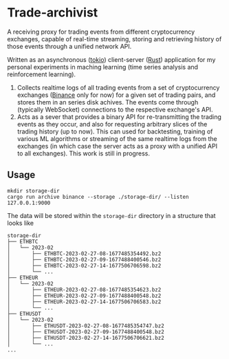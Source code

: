 # Trade-archivist

A receiving proxy for trading events from different cryptocurrency exchanges,
capable of real-time streaming, storing and retrieving history of those events 
through a unified network API.

Written as an asynchronous ([tokio](https://tokio.rs/)) client-server 
([Rust](https://www.rust-lang.org/)) application for my personal experiments 
in maching learning (time series analysis and reinforcement learning).

1. Collects realtime logs of all trading events from a set of cryptocurrency
   exchanges ([Binance](https://www.binance.com/en) only for now) for a given 
   set of trading pairs, and stores them in an series disk achives.
   The events come through (typically WebSocket) connections to the respective
   exchange's API.
2. Acts as a sever that provides a binary API for re-transmitting the trading 
   events as they occur, and also for requesting arbitrary slices 
   of the trading history (up to now). This can used for backtesting,
   training of various ML algorithms or streaming of the same realtime logs
   from the exchanges (in which case the server acts as a proxy with
   a unified API to all exchanges).
   This work is still in progress.


## Usage

``` shell
mkdir storage-dir
cargo run archive binance --storage ./storage-dir/ --listen 127.0.0.1:9000
```
The data will be stored within the `storage-dir` directory in a structure
that looks like

``` 
storage-dir
├── ETHBTC
│   └── 2023-02
│       ├── ETHBTC-2023-02-27-08-1677485354492.bz2
│       ├── ETHBTC-2023-02-27-09-1677488400546.bz2
│       ├── ETHBTC-2023-02-27-14-1677506706598.bz2
│       └── ...
├── ETHEUR
│   └── 2023-02
│       ├── ETHEUR-2023-02-27-08-1677485354623.bz2
│       ├── ETHEUR-2023-02-27-09-1677488400548.bz2
│       ├── ETHEUR-2023-02-27-14-1677506706583.bz2
│       └── ...
├── ETHUSDT
│   └── 2023-02
│       ├── ETHUSDT-2023-02-27-08-1677485354747.bz2
│       ├── ETHUSDT-2023-02-27-09-1677488400548.bz2
│       ├── ETHUSDT-2023-02-27-14-1677506706621.bz2
│       └── ...
...
```
